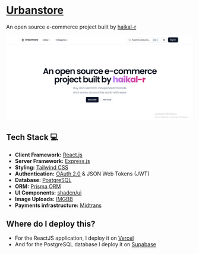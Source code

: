 # [Urbanstore](https://urbanstore.vercel.app/)

An open source e-commerce project built by [haikal-r](https://github.com/haikal-r)

[![urbanstore](./public/images/urbanstore.png)](https://urbanstore.vercel.app/)


## Tech Stack 💻

- **Client Framework:** [React.js](https://react.dev)
- **Server Framework:** [Express.js](https://expressjs.com)
- **Styling:** [Tailwind CSS](https://tailwindcss.com)
- **Authentication:** [OAuth 2.0](https://oauth.net/2/) &  JSON Web Tokens (JWT)
- **Database:** [PostgreSQL](https://postgresql.org)
- **ORM:** [Prisma ORM](https://www.prisma.io)
- **UI Components:** [shadcn/ui](https://ui.shadcn.com)
- **Image Uploads:** [IMGBB](https://imgbb.com/)
- **Payments infrastructure:** [Midtrans](https://midtrans.com)



## Where do I deploy this?

- For the ReactJS application, I deploy it on [Vercel](https://vercel.com/)
- And for the PostgreSQL database I deploy it on [Supabase](https://supabase.com/)